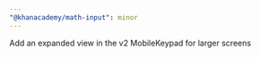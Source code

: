 ```yaml
---
"@khanacademy/math-input": minor
---
```


Add an expanded view in the v2 MobileKeypad for larger screens
